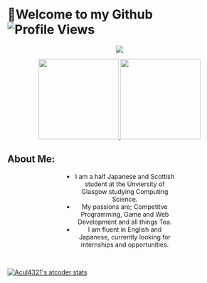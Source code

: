 <h1>
  <a style="text-decoration: none; color: inherit;">👋Welcome to my Github</a>
  <a>
    <img src="https://komarev.com/ghpvc/?username=acul4321" alt="Profile Views">
  </a>
</h1>



<p align="center">
  <a>
    <img src="https://streak-stats.demolab.com?user=Acul4321&center=true&theme=transparent&hide_border=true&card_width=1000">
  </a>
</p>

<p align="center">
  <a href="https://github.com/Acul4321/portfolio-website">
    <img height="180px" src="https://github-readme-stats.vercel.app/api?username=Acul4321&theme=transparent&show_icons=true">
  </a>
  <a href="https://github.com/Acul4321/portfolio-website">
    <img height="180px" src="https://github-readme-stats.vercel.app/api/top-langs/?username=Acul4321&theme=transparent&layout=compact">
  </a>
</p>

<h2>About Me:</h2>
<div style="width: 50%; margin: 0 auto;text-align: center;">
  <ul>
    <li>I am a half Japanese and Scottish student at the Unviersity of Glasgow studying Computing Science.</li>
    <li>My passions are; Competitve Programming, Game and Web Development and all things Tea.</li>
    <li>I am fluent in English and Japanese, currently looking for internships and opportunities.</li>
  </ul>
</div>

<br>

[![Acul4321's atcoder stats](https://atcoder-readme-stats.vercel.app/stats/Acul4321?theme=default&show_icons=true&width=450)](https://atcoder.jp/users/Acul4321)
